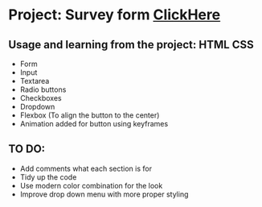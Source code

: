 # Project: Survey form [ClickHere](https://shilpamk.github.io/survey-form/)

## Usage and learning from the project: HTML CSS
* Form
* Input 
* Textarea
* Radio buttons
* Checkboxes
* Dropdown
* Flexbox (To align the button to the center)
* Animation added for button using keyframes

## TO DO:
* Add comments what each section is for
* Tidy up the code
* Use modern color combination for the look 
* Improve drop down menu with more proper styling